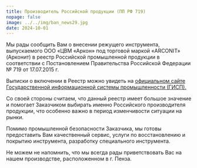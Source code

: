 ```yaml
---
title: Производитель Российской продукции (ПП РФ 719)
nopage: false
image: ../../img/ban_news29.jpg
date: 2024-10-01
---
```

Мы рады сообщить Вам о внесении режущего инструмента, выпускаемого ООО «ЦВМ «Аркон» под торговой маркой «ARCONIT» (Арконит) в реестр Российской промышленной продукции в соответствии с Постановлением Правительства Российской Федерации № 719 от 17.07.2015 г.

Выписки о включении в Реестр можно увидеть на [официальном сайте Государственной информационной системы промышленности (ГИСП).](https://gisp.gov.ru/pp719v2/pub/prod/)

Со своей стороны считаем, что данный реестр имеет большое значение и помогает Заказчиком выбирать именно Российского производителя продукции, что особенно важно в период изменчивости ситуации на рынки. 

Помимо промышленной безопасности Заказчика, мы готовы предоставить Вам качественный сервис, услуги по восстановлению и покрытию  инструмента, разработку специального инструмента.

Не можем не напомнить, что мы всегда рады приветствовать Вас на нашем производстве, расположенном в г. Пенза.